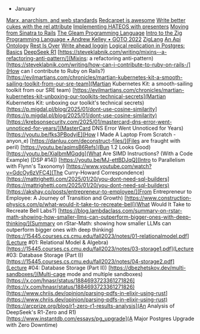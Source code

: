 * January

[Marx, anarchism, and web standards](https://steveklabnik.com/writing/marx-anarchism-and-web-standards/)
[Redcarpet is awesome](https://steveklabnik.com/writing/redcarpet-is-awesome/)
[Write better cukes with the rel attribute](https://steveklabnik.com/writing/write-better-cukes-with-the-rel-attribute/)
[Implementing HATEOS with presenters](https://steveklabnik.com/writing/implementing-hateoas-with-presenters/)
[Moving from Sinatra to Rails](https://steveklabnik.com/writing/moving-from-sinatra-to-rails/)
[The Gleam Programming Language](https://tour.gleam.run/)
[Intro to the Zig Programming Language • Andrew Kelley • GOTO 2022](https://youtu.be/YXrb-DqsBNU)
[ZigLang](https://ziglang.org/documentation/master/#Introduction)
[An Api Ontology](https://steveklabnik.com/writing/an-api-ontology/)
[Rest Is Over](https://steveklabnik.com/writing/rest-is-over/)
[Write ahead loggin](https://en.wikipedia.org/wiki/Write-ahead_logging)
[Logical replication in Postgres: Basics](https://www.enterprisedb.com/blog/logical-replication-postgres-basics)
[DeepSeek R1](https://github.com/deepseek-ai/DeepSeek-R1/blob/main/DeepSeek_R1.pdf)
[https://steveklabnik.com/writing/mixins--a-refactoring-anti-pattern/](Mixins: a refactoring anti-pattern)
[https://steveklabnik.com/writing/how-can-i-contribute-to-ruby-on-rails-/](How can I contribute to Ruby on Rails?)
[https://evilmartians.com/chronicles/martian-kubernetes-kit-a-smooth-sailing-toolkit-from-our-sre-team](Martian Kubernetes Kit: a smooth-sailing toolkit from our SRE team)
[https://evilmartians.com/chronicles/martian-kubernetes-kit-unboxing-our-toolkits-technical-secrets](Martian Kubernetes Kit: unboxing our toolkit's technical secrets)
[https://p.migdal.pl/blog/2025/01/dont-use-cosine-similarity](https://p.migdal.pl/blog/2025/01/dont-use-cosine-similarity)
[https://krebsonsecurity.com/2025/01/mastercard-dns-error-went-unnoticed-for-years/](MasterCard DNS Error Went Unnoticed for Years)
[https://youtu.be/fks3PBodyiE](How I Made A Laptop From Scratch - anyon_e)
[https://danluu.com/deconstruct-files/](Files are fraught with peril)
[https://youtu.be/aqimsB6Refs](Bun 1.2 Looks Good)
[https://youtu.be/XiaIbmMGqdg](What Are SIMD Instructions? (With a Code Example) [DSP #14])
[https://youtu.be/MJ-ettBDJqQ](Intro to Parallelism with Flynn's Taxonomy)
[https://www.youtube.com/watch?v=GdcOy6zVFC4](The Curry-Howard Correspondence)
[https://mattrighetti.com/2025/01/20/you-dont-need-sql-builders](https://mattrighetti.com/2025/01/20/you-dont-need-sql-builders)
[https://akshay.co/posts/entrepreneur-to-employee/](From Entrepreneur to Employee: A Journey of Transition and Growth)
[https://www.construction-physics.com/p/what-would-it-take-to-recreate-bell](What Would It Take to Recreate Bell Labs?)
[https://blog.lambdaclass.com/summary-on-rstar-math-showing-how-smaller-llms-can-outperform-bigger-ones-with-deep-thinking/](Summary on rStar-Math: showing how smaller LLMs can outperform bigger ones with deep thinking)
[https://15445.courses.cs.cmu.edu/fall2023/notes/01-relationalmodel.pdf](Lecture #01: Relational Model & Algebra)
[https://15445.courses.cs.cmu.edu/fall2023/notes/03-storage1.pdf](Lecture #03: Database Storage (Part I))
[https://15445.courses.cs.cmu.edu/fall2023/notes/04-storage2.pdf](Lecture #04: Database Storage (Part II))
[https://dbezhetskov.dev/multi-sandboxes/](Multi-cage mode and multiple sandboxes)
[https://x.com/hnasr/status/1884693723361271826](https://x.com/hnasr/status/1884693723361271826)
[https://www.chriis.dev/opinion/parsing-pdfs-in-elixir-using-rust](https://www.chriis.dev/opinion/parsing-pdfs-in-elixir-using-rust)
[https://arcprize.org/blog/r1-zero-r1-results-analysis](An Analysis of DeepSeek's R1-Zero and R1)
[https://www.instantdb.com/essays/pg_upgrade](A Major Postgres Upgrade with Zero Downtime)
